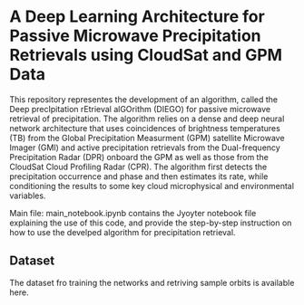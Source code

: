 # A Deep Learning Architecture for Passive Microwave Precipitation Retrievals using CloudSat and GPM Data
This repository representes the development of an algorithm, called the Deep precIpitation rEtrieval alGOrithm (DIEGO) for passive microwave retrieval of precipitation. The algorithm relies on a dense and deep neural network architecture that uses coincidences of brightness temperatures (TB) from the Global Precipitation Measurment (GPM) satellite Microwave Imager (GMI) and active precipitation retrievals from the Dual-frequency Precipitation Radar (DPR) onboard the GPM as well as those from the CloudSat Cloud Profiling Radar (CPR). The algorithm first detects the precipitation occurrence and phase and then estimates its rate, while conditioning the results to some key cloud microphysical and environmental variables.

Main file: main_notebook.ipynb contains the Jyoyter notebook file explaining the use of this code, and provide the step-by-step instruction on how to use the develped algorithm for precipitation retrieval.

## Dataset
The dataset fro training the networks and retriving sample orbits is available here. 


